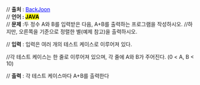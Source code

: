 // **출처** : <a href="https://www.acmicpc.net/problem/10951" style="color: blue; text-decoration: underline;">BackJoon</a><br>
// **언어 : <mark>JAVA**</mark><br>
// **문제** :두 정수 A와 B를 입력받은 다음, A+B를 출력하는 프로그램을 작성하시오.
//하지만, 오른쪽을 기준으로 정렬한 별(예제 참고)을 출력하시오.

// **입력** : 입력은 여러 개의 테스트 케이스로 이루어져 있다.

//각 테스트 케이스는 한 줄로 이루어져 있으며, 각 줄에 A와 B가 주어진다. (0 < A, B < 10)


// **출력** : 각 테스트 케이스마다 A+B를 출력한다



```
```
